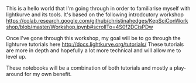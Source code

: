This is a hello world that I'm going through in order to familiarise myself with lightkurve and its tools. It's based on the following introdcutory workshop https://colab.research.google.com/github/christinahedges/KepSciConWorkshop/blob/master/Workshop.ipynb#scrollTo=4S0f2DCisPDw

Once I've gone through this workshop, my goal will be to go through the lighturve tutorials here http://docs.lightkurve.org/tutorials/ These tutorials are more in depth and hopefully a lot more technical and will allow me to level up.

These notebooks will be a combination of both tutorials and mostly a play-around for my own benefit.